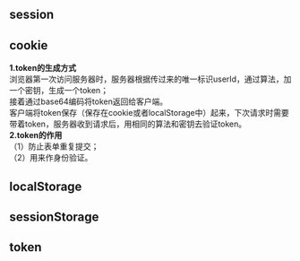 ## session

## cookie
**1.token的生成方式**          
浏览器第一次访问服务器时，服务器根据传过来的唯一标识userId，通过算法，加一个密钥，生成一个token；         
接着通过base64编码将token返回给客户端。        
客户端将token保存（保存在cookie或者localStorage中）起来，下次请求时需要带着token，服务器收到请求后，用相同的算法和密钥去验证token。              
**2.token的作用**      
（1）防止表单重复提交；      
（2）用来作身份验证。

## localStorage

## sessionStorage

## token
